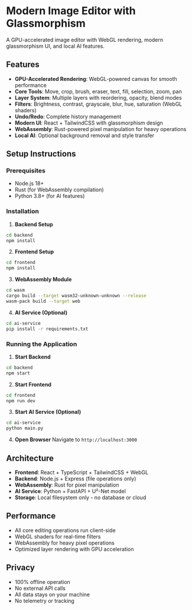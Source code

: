 # Modern Image Editor with Glassmorphism

A GPU-accelerated image editor with WebGL rendering, modern glassmorphism UI, and local AI features.

## Features

- **GPU-Accelerated Rendering**: WebGL-powered canvas for smooth performance
- **Core Tools**: Move, crop, brush, eraser, text, fill, selection, zoom, pan
- **Layer System**: Multiple layers with reordering, opacity, blend modes
- **Filters**: Brightness, contrast, grayscale, blur, hue, saturation (WebGL shaders)
- **Undo/Redo**: Complete history management
- **Modern UI**: React + TailwindCSS with glassmorphism design
- **WebAssembly**: Rust-powered pixel manipulation for heavy operations
- **Local AI**: Optional background removal and style transfer

## Setup Instructions

### Prerequisites
- Node.js 18+
- Rust (for WebAssembly compilation)
- Python 3.8+ (for AI features)

### Installation

1. **Backend Setup**
```bash
cd backend
npm install
```

2. **Frontend Setup**
```bash
cd frontend
npm install
```

3. **WebAssembly Module**
```bash
cd wasm
cargo build --target wasm32-unknown-unknown --release
wasm-pack build --target web
```

4. **AI Service (Optional)**
```bash
cd ai-service
pip install -r requirements.txt
```

### Running the Application

1. **Start Backend**
```bash
cd backend
npm start
```

2. **Start Frontend**
```bash
cd frontend
npm run dev
```

3. **Start AI Service (Optional)**
```bash
cd ai-service
python main.py
```

4. **Open Browser**
Navigate to `http://localhost:3000`

## Architecture

- **Frontend**: React + TypeScript + TailwindCSS + WebGL
- **Backend**: Node.js + Express (file operations only)
- **WebAssembly**: Rust for pixel manipulation
- **AI Service**: Python + FastAPI + U²-Net model
- **Storage**: Local filesystem only - no database or cloud

## Performance

- All core editing operations run client-side
- WebGL shaders for real-time filters
- WebAssembly for heavy pixel operations
- Optimized layer rendering with GPU acceleration

## Privacy

- 100% offline operation
- No external API calls
- All data stays on your machine
- No telemetry or tracking